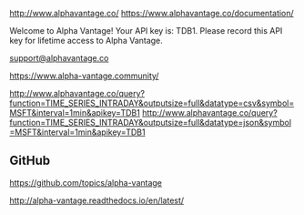 

http://www.alphavantage.co/
https://www.alphavantage.co/documentation/

Welcome to Alpha Vantage! Your API key is: TDB1. Please record this API key for lifetime access to Alpha Vantage.


support@alphavantage.co

https://www.alpha-vantage.community/


http://www.alphavantage.co/query?function=TIME_SERIES_INTRADAY&outputsize=full&datatype=csv&symbol=MSFT&interval=1min&apikey=TDB1
http://www.alphavantage.co/query?function=TIME_SERIES_INTRADAY&outputsize=full&datatype=json&symbol=MSFT&interval=1min&apikey=TDB1


## GitHub

https://github.com/topics/alpha-vantage


http://alpha-vantage.readthedocs.io/en/latest/
